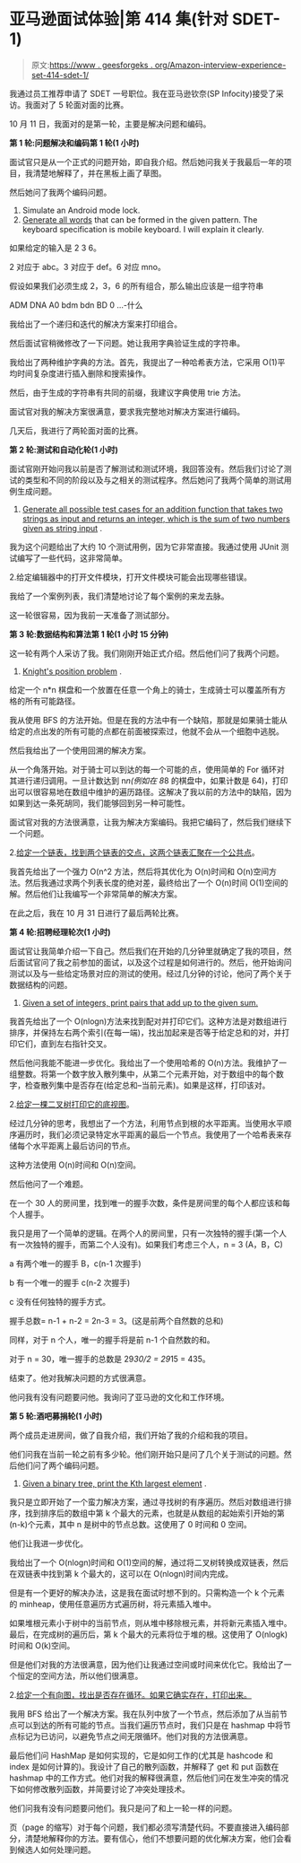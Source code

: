 # 亚马逊面试体验|第 414 集(针对 SDET-1)

> 原文:[https://www . geesforgeks . org/Amazon-interview-experience-set-414-sdet-1/](https://www.geeksforgeeks.org/amazon-interview-experience-set-414-sdet-1/)

我通过员工推荐申请了 SDET 一号职位。我在亚马逊钦奈(SP Infocity)接受了采访。我面对了 5 轮面对面的比赛。

10 月 11 日，我面对的是第一轮，主要是解决问题和编码。

**第 1 轮:问题解决和编码第 1 轮(1 小时)**

面试官只是从一个正式的问题开始，即自我介绍。然后她问我关于我最后一年的项目，我清楚地解释了，并在黑板上画了草图。

然后她问了我两个编码问题。

1.  Simulate an Android mode lock.
2.  [Generate all words](https://practice.geeksforgeeks.org/problems/possible-words-from-phone-digits/0) that can be formed in the given pattern. The keyboard specification is mobile keyboard. I will explain it clearly.

如果给定的输入是 2 3 6。

2 对应于 abc。3 对应于 def。6 对应 mno。

假设如果我们必须生成 2，3，6 的所有组合，那么输出应该是一组字符串

ADM DNA A0 bdm bdn BD 0 ...-什么

我给出了一个递归和迭代的解决方案来打印组合。

然后面试官稍微修改了一下问题。她让我用字典验证生成的字符串。

我给出了两种维护字典的方法。首先，我提出了一种哈希表方法，它采用 O(1)平均时间复杂度进行插入删除和搜索操作。

然后，由于生成的字符串有共同的前缀，我建议字典使用 trie 方法。

面试官对我的解决方案很满意，要求我完整地对解决方案进行编码。

几天后，我进行了两轮面对面的比赛。

**第 2 轮:测试和自动化轮(1 小时)**

面试官刚开始问我以前是否了解测试和测试环境，我回答没有。然后我们讨论了测试的类型和不同的阶段以及与之相关的测试程序。然后她问了我两个简单的测试用例生成问题。

1.  [Generate all possible test cases for an addition function that takes two strings as input and returns an integer, which is the sum of two numbers given as string input](https://practice.geeksforgeeks.org/problems/key-pair/0) .

我为这个问题给出了大约 10 个测试用例，因为它非常直接。我通过使用 JUnit 测试编写了一些代码，这非常简单。

2.给定编辑器中的打开文件模块，打开文件模块可能会出现哪些错误。

我给了一个案例列表，我们清楚地讨论了每个案例的来龙去脉。

这一轮很容易，因为我前一天准备了测试部分。

**第 3 轮:数据结构和算法第 1 轮(1 小时 15 分钟)**

这一轮有两个人采访了我。我们刚刚开始正式介绍。然后他们问了我两个问题。

1.  [Knight's position problem](https://practice.geeksforgeeks.org/problems/steps-by-knight/0) .

给定一个 n*n 棋盘和一个放置在任意一个角上的骑士，生成骑士可以覆盖所有方格的所有可能路径。

我从使用 BFS 的方法开始。但是在我的方法中有一个缺陷，那就是如果骑士能从给定的点出发的所有可能的点都在前面被探索过，他就不会从一个细胞中逃脱。

然后我给出了一个使用回溯的解决方案。

从一个角落开始。对于骑士可以到达的每一个可能的点，使用简单的 For 循环对其进行递归调用。一旦计数达到 n*n(例如在 8*8 的棋盘中，如果计数是 64)，打印出可以很容易地在数组中维护的遍历路径。这解决了我以前的方法中的缺陷，因为如果到达一条死胡同，我们能够回到另一种可能性。

面试官对我的方法很满意，让我为解决方案编码。我把它编码了，然后我们继续下一个问题。

2.[给定一个链表，找到两个链表的交点，这两个链表汇聚在一个公共点](https://practice.geeksforgeeks.org/problems/intersection-point-in-y-shapped-linked-lists/1)。

我首先给出了一个强力 O(n^2 方法，然后将其优化为 O(n)时间和 O(n)空间方法。然后我通过求两个列表长度的绝对差，最终给出了一个 O(n)时间 O(1)空间的解。然后他们让我编写一个非常简单的解决方案。

在此之后，我在 10 月 31 日进行了最后两轮比赛。

**第 4 轮:招聘经理轮次(1 小时)**

面试官让我简单介绍一下自己。然后我们在开始的几分钟里就确定了我的项目，然后面试官问了我之前参加的面试，以及这个过程是如何进行的。然后，他开始询问测试以及与一些给定场景对应的测试的使用。经过几分钟的讨论，他问了两个关于数据结构的问题。

1.  [Given a set of integers, print pairs that add up to the given sum.](https://practice.geeksforgeeks.org/problems/key-pair/0)

我首先给出了一个 O(nlogn)方法来找到配对并打印它们。这种方法是对数组进行排序，并保持左右两个索引(在每一端)，找出加起来是否等于给定总和的对，并打印它们，直到左右指针交叉。

然后他问我能不能进一步优化。我给出了一个使用哈希的 O(n)方法。我维护了一组整数。将第一个数字放入散列集中，从第二个元素开始，对于数组中的每个数字，检查散列集中是否存在(给定总和–当前元素)。如果是这样，打印该对。

2.[给定一棵二叉树打印它的底视图](https://practice.geeksforgeeks.org/problems/bottom-view-of-binary-tree/1)。

经过几分钟的思考，我想出了一个方法，利用节点到根的水平距离。当使用水平顺序遍历时，我们必须记录特定水平距离的最后一个节点。我使用了一个哈希表来存储每个水平距离上最后访问的节点。

这种方法使用 O(n)时间和 O(n)空间。

然后他问了一个难题。

在一个 30 人的房间里，找到唯一的握手次数，条件是房间里的每个人都应该和每个人握手。

我只是用了一个简单的逻辑。在两个人的房间里，只有一次独特的握手(第一个人有一次独特的握手，而第二个人没有)。如果我们考虑三个人，n = 3 (A，B，C)

a 有两个唯一的握手 B，c(n-1 次握手)

b 有一个唯一的握手 c(n-2 次握手)

c 没有任何独特的握手方式。

握手总数= n-1 + n-2 = 2n-3 = 3。(这是前两个自然数的总和)

同样，对于 n 个人，唯一的握手将是前 n-1 个自然数的和。

对于 n = 30，唯一握手的总数是 29*30/2 = 29*15 = 435。

结束了。他对我解决问题的方式很满意。

他问我有没有问题要问他。我询问了亚马逊的文化和工作环境。

**第 5 轮:酒吧募捐轮(1 小时)**

两个成员走进房间，做了自我介绍，我们开始了我的介绍和我的项目。

他们问我在当前一轮之前有多少轮。他们刚开始只是问了几个关于测试的问题。然后他们问了两个编码问题。

1.  [Given a binary tree, print the Kth largest element](https://practice.geeksforgeeks.org/problems/kth-largest-element-in-bst/1) .

我只是立即开始了一个蛮力解决方案，通过寻找树的有序遍历。然后对数组进行排序，找到排序后的数组中第 k 个最大的元素，也就是从数组的起始索引开始的第(n-k)个元素，其中 n 是树中的节点总数。这使用了 0 时间和 0 空间。

他们让我进一步优化。

我给出了一个 O(nlogn)时间和 O(1)空间的解，通过将二叉树转换成双链表，然后在双链表中找到第 k 个最大的，这可以在 O(nlogn)时间内完成。

但是有一个更好的解决办法，这是我在面试时想不到的。只需构造一个 k 个元素的 minheap，使用任意遍历方式遍历树，将元素插入堆中。

如果堆根元素小于树中的当前节点，则从堆中移除根元素，并将新元素插入堆中。最后，在完成树的遍历后，第 k 个最大的元素将位于堆的根。这使用了 O(nlogk)时间和 O(k)空间。

但是他们对我的方法很满意，因为他们让我通过空间或时间来优化它。我给出了一个恒定的空间方法，所以他们很满意。

2.[给定一个有向图，找出是否存在循环。如果它确实存在，打印出来。](https://practice.geeksforgeeks.org/problems/detect-cycle-in-a-directed-graph/1)

我用 BFS 给出了一个解决方案。我在队列中放了一个节点，然后添加了从当前节点可以到达的所有可能的节点。当我们遍历节点时，我们只是在 hashmap 中将节点标记为已访问，以避免节点之间无限循环。他们对我的方法很满意。

最后他们问 HashMap 是如何实现的，它是如何工作的(尤其是 hashcode 和 index 是如何计算的)。我设计了自己的散列函数，并解释了 get 和 put 函数在 hashmap 中的工作方式。他们对我的解释很满意，然后他们问在发生冲突的情况下如何修改散列函数，并简要讨论了冲突处理技术。

他们问我有没有问题要问他们。我只是问了和上一轮一样的问题。

页（page 的缩写）对于每个问题，我们都必须写清楚代码。不要直接进入编码部分，清楚地解释你的方法。要有信心，他们不想要问题的优化解决方案，他们会看到候选人如何处理问题。